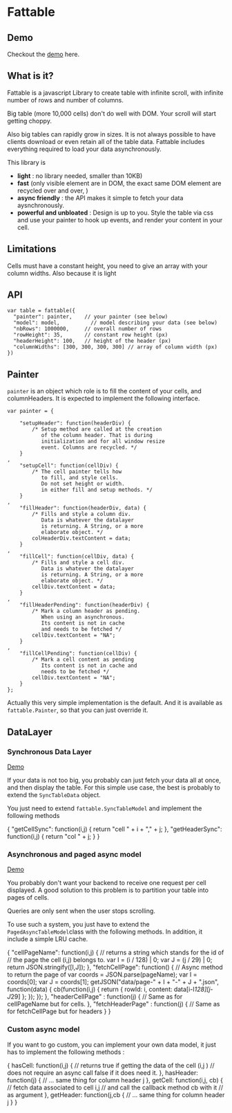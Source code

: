 # Fattable

## Demo

Checkout the [demo](http://fulmicoton.com/fattable/index2.html) here.

## What is it?

Fattable is a javascript Library to create table with infinite scroll, with infinite number of rows and number of columns.

Big table (more 10,000 cells) don't do well with DOM.
Your scroll will start getting choppy.

Also big tables can rapidly grow in sizes. It is not always possible to have clients download or even retain all of the table data. Fattable includes everything required to load your data asynchronously.

This library is

 - **light** : no library needed, smaller than 10KB)
 - **fast** (only visible element are in DOM, the exact same DOM element are recycled over and over, )
 - **async friendly** : the API makes it simple to fetch your data aysnchronously.
 - **powerful and unbloated** : Design is up to you. Style the table via
 css and use your painter to hook up events, and render your content in your cell.

## Limitations

Cells must have a constant height, you need to give an array with your column widths. Also because it is light


## API

    var table = fattable({
      "painter": painter,    // your painter (see below)
      "model": model,          // model describing your data (see below)
      "nbRows": 1000000,     // overall number of rows
      "rowHeight": 35,       // constant row height (px)
      "headerHeight": 100,   // height of the header (px)
      "columnWidths": [300, 300, 300, 300] // array of column width (px) 
    })  

## Painter

``painter`` is an object which role is to fill the content of your cells, and columnHeaders. It is expected to implement the following interface.
    
    var painter = {
        
        "setupHeader": function(headerDiv) {
            /* Setup method are called at the creation
               of the column header. That is during
               initialization and for all window resize
               event. Columns are recycled. */
        }
    ,
        "setupCell": function(cellDiv) {
            /* The cell painter tells how 
               to fill, and style cells.
               Do not set height or width.
               in either fill and setup methods. */
        }
    ,
        "fillHeader": function(headerDiv, data) {
            /* Fills and style a column div.
               Data is whatever the datalayer
               is returning. A String, or a more
               elaborate object. */
            colHeaderDiv.textContent = data;
        }
    ,
        "fillCell": function(cellDiv, data) {
            /* Fills and style a cell div.
               Data is whatever the datalayer
               is returning. A String, or a more
               elaborate object. */
            cellDiv.textContent = data;
        }
    ,
        "fillHeaderPending": function(headerDiv) {
            /* Mark a column header as pending.
               When using an asynchronous.
               Its content is not in cache
               and needs to be fetched */
            cellDiv.textContent = "NA";
        }
    ,
        "fillCellPending": function(cellDiv) {
            /* Mark a cell content as pending
               Its content is not in cache and 
               needs to be fetched */
            cellDiv.textContent = "NA";
        }
    };
    

Actually this very simple implementation is the default.
And it is available as ``fattable.Painter``, so that you can just
override it.


## DataLayer

### Synchronous Data Layer

[Demo](http://fulmicoton.com/fattable/index2.html)

If your data is not too big, you probably can just fetch your data all at once, and then display the table.
For this simple use case, the best is probably to extend the ``SyncTableData``
object.

You just need to extend ``fattable.SyncTableModel`` and implement the following methods

  {
    "getCellSync": function(i,j) {
      return "cell " + i + "," + j;
    },
    "getHeaderSync": function(i,j) {
      return "col " + j;
    }
  }


### Asynchronous and paged async model

[Demo](http://fulmicoton.com/fattable/index.html)

You probably don't want your backend to receive one request per
cell displayed. A good solution to this problem is to partition your table into pages of cells. 

Queries are only sent when the user stops scrolling.

To use such a system, you just have to extend the ``PagedAsyncTableModel``class with the following methods. In addition, it include a simple LRU cache.

  {
    "cellPageName": function(i,j) {
        // returns a string which stands for the id of 
        // the page the cell (i,j) belongs to.
        var I = (i / 128) | 0;
        var J = (j / 29) | 0;
        return JSON.stringify([I,J]);
    },
    "fetchCellPage": function() {
        // Async method to return the page of 
        var coords = JSON.parse(pageName);
        var I = coords[0];
        var J = coords[1];
        getJSON("data/page-" + I + "-" + J + ".json", function(data) {
            cb(function(i,j) {
                return {
                    rowId: i,
                    content: data[i-I*128][j-J*29]
                };
            });
        });
    },
    "headerCellPage" : function(j) {
     // Same as for cellPageName but for cells.
    },
    "fetchHeaderPage" : function(j) {
      // Same as for fetchCellPage but for headers
    }
  }



### Custom async model

If you want to go custom, you can implement your own data model, it just has to implement the following methods :
  
  {
    hasCell: function(i,j) {
      // returns true if getting the data of the cell (i,j )
      // does not require an async call false if it does need it.
    },
    hasHeader: function(j) {
      // ... same thing for column header j
    },
    getCell: function(i,j, cb) {
        // fetch data associated to cell i,j 
        // and call the callback method cb with it
        // as argument
    },
    getHeader: function(j,cb {
        // ... same thing for column header j
    }
}


